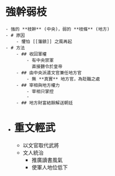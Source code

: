 # 強幹弱枝
	- 強的 **枝幹** (中央)，弱的 **枝條** (地方)
	- # 原因
		- 懼怕 [[藩鎮]] 之風再起
	- # 方法
		- ## 收回軍權
			- 有中央禁軍
			  直接聽令於皇帝
		- ## 由中央派遣文官兼任地方官
			- 無 **真實** 地方官，為貶職之處
		- ## 宰相與地方權力
			- 宰相只掌控
			-
		- ## 地方財富結餘解送朝廷
- # 重文輕武
	- 以文官取代武將
	- 文人統治
		- 推廣讀書風氣
		- 使軍人地位低下